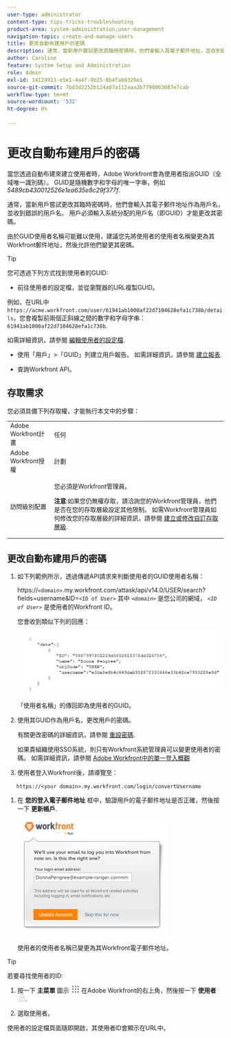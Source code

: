 ```yaml
---
user-type: administrator
content-type: tips-tricks-troubleshooting
product-area: system-administration;user-management
navigation-topic: create-and-manage-users
title: 更改自動布建用戶的密碼
description: 通常，當新用戶嘗試更改其臨時密碼時，他們會輸入其電子郵件地址，並收到錯誤的用戶名。 他們必須輸入系統指派的使用者名稱，即全域唯一識別碼(GUID)。 由於GUID不易記住和使用，建議您將新使用者的使用者名稱變更為其Workfront郵件地址，然後允許他們變更其密碼。
author: Caroline
feature: System Setup and Administration
role: Admin
exl-id: 14124911-e5e1-4a4f-9b25-8b4fab0329e1
source-git-commit: 7bd3d2252b124a07a112aaa2b7798063087e7cab
workflow-type: tm+mt
source-wordcount: '532'
ht-degree: 0%

---
```


# 更改自動布建用戶的密碼

當您透過自動布建來建立使用者時，Adobe Workfront會為使用者指派GUID（全域唯一識別碼）。 GUID是隨機數字和字母的唯一字串，例如 *5489cb430012526e1ea635e8c29f377f*.

通常，當新用戶嘗試更改其臨時密碼時，他們會輸入其電子郵件地址作為用戶名，並收到錯誤的用戶名。 用戶必須輸入系統分配的用戶名（即GUID）才能更改其密碼。

由於GUID使用者名稱可能難以使用，建議您先將使用者的使用者名稱變更為其Workfront郵件地址，然後允許他們變更其密碼。

>[!TIP]
>
>您可透過下列方式找到使用者的GUID:
>
>* 前往使用者的設定檔，並從瀏覽器的URL複製GUID。
>
>  例如，在URL中 `https://acme.workfront.com/user/61941ab1000af22d7104628efa1c738b/details`，您會複製前兩個正斜線之間的數字和字母字串： `61941ab1000af22d7104628efa1c738b`.
>
>  如需詳細資訊，請參閱 [編輯使用者的設定檔](../../../administration-and-setup/add-users/create-and-manage-users/edit-a-users-profile.md).
>
>* 使用「用戶」>「GUID」列建立用戶報告。 如需詳細資訊，請參閱 [建立報表](../../../reports-and-dashboards/reports/creating-and-managing-reports/create-report.md).
>
>* 查詢Workfront API。
>


## 存取需求

您必須具備下列存取權，才能執行本文中的步驟：

<table style="table-layout:auto"> 
 <col> 
 <col> 
 <tbody> 
  <tr> 
   <td role="rowheader">Adobe Workfront計畫</td> 
   <td>任何</td> 
  </tr> 
  <tr> 
   <td role="rowheader">Adobe Workfront授權</td> 
   <td>計劃</td> 
  </tr> 
  <tr> 
   <td role="rowheader">訪問級別配置</td> 
   <td> <p>您必須是Workfront管理員。</p> <p><b>注意</b>:如果您仍無權存取，請洽詢您的Workfront管理員，他們是否在您的存取層級設定其他限制。 如需Workfront管理員如何修改您的存取層級的詳細資訊，請參閱 <a href="../../../administration-and-setup/add-users/configure-and-grant-access/create-modify-access-levels.md" class="MCXref xref">建立或修改自訂存取層級</a>.</p> </td> 
  </tr> 
 </tbody> 
</table>

## 更改自動布建用戶的密碼

1. 如下列範例所示，透過傳遞API請求來判斷使用者的GUID使用者名稱：

   https://`<domain>`.my.workfront.com/attask/api/v14.0/USER/search?fields=username&amp;ID=`<ID of User>` 其中 *`<domain>`* 是您公司的網域， *`<ID of User>`* 是使用者的Workfront ID。

   您會收到類似下列的回應：

   ![](assets/get-guid.png)

   「使用者名稱」的傳回即為使用者的GUID。

1. 使用其GUID作為用戶名，更改用戶的密碼。

   有關更改密碼的詳細資訊，請參閱 [重設密碼](../../../workfront-basics/manage-your-account-and-profile/managing-your-workfront-account/reset-your-password.md).

   如果貴組織使用SSO系統，則只有Workfront系統管理員可以變更使用者的密碼。 如需詳細資訊，請參閱 [Adobe Workfront中的單一登入概觀](../../../administration-and-setup/add-users/single-sign-on/sso-in-workfront.md)

1. 使用者登入Workfront後，請導覽至：

```
   https://<your domain>.my.workfront.com/login/convertUsername
```

1. 在 **您的登入電子郵件地址** 框中，驗證用戶的電子郵件地址是否正確，然後按一下 **更新帳戶**.

   ![](assets/guidusername-350x272.png)

   使用者的使用者名稱已變更為其Workfront電子郵件地址。

>[!TIP]
>
>若要尋找使用者的ID:
>
>1. 按一下 **主菜單** 圖示 ![](assets/main-menu-icon.png) 在Adobe Workfront的右上角，然後按一下 **使用者** ![](assets/users-icon-in-main-menu.png).
>
>1. 選取使用者。
>
>   使用者的設定檔頁面隨即開啟，其使用者ID會顯示在URL中。
